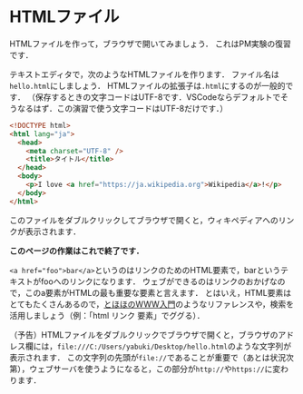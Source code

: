 # HTMLファイル

HTMLファイルを作って，ブラウザで開いてみましょう．
これはPM実験の復習です．

テキストエディタで，次のようなHTMLファイルを作ります．
ファイル名は`hello.html`にしましょう．
HTMLファイルの拡張子は`.html`にするのが一般的です．
（保存するときの文字コードはUTF-8です．VSCodeならデフォルトでそうなるはず．この演習で使う文字コードはUTF-8だけです．）

```html
<!DOCTYPE html>
<html lang="ja">
  <head>
    <meta charset="UTF-8" />
    <title>タイトル</title>
  </head>
  <body>
    <p>I love <a href="https://ja.wikipedia.org">Wikipedia</a>!</p>
  </body>
</html>
```

このファイルをダブルクリックしてブラウザで開くと，ウィキペディアへのリンクが表示されます．

**このページの作業はこれで終了です．**

`<a href="foo">bar</a>`というのはリンクのためのHTML要素で，barというテキストがfooへのリンクになります．
ウェブができるのはリンクのおかげなので，このa要素がHTMLの最も重要な要素と言えます．
とはいえ，HTML要素はとてもたくさんあるので，[とほほのWWW入門](http://www.tohoho-web.com/www.htm)のようなリファレンスや，検索を活用しましょう（例：「html リンク 要素」でググる）．

（予告）HTMLファイルをダブルクリックでブラウザで開くと，ブラウザのアドレス欄には，`file:///C:/Users/yabuki/Desktop/hello.html`のような文字列が表示されます．
この文字列の先頭が`file://`であることが重要で（あとは状況次第），ウェブサーバを使うようになると，この部分が`http://`や`https://`に変わります．
